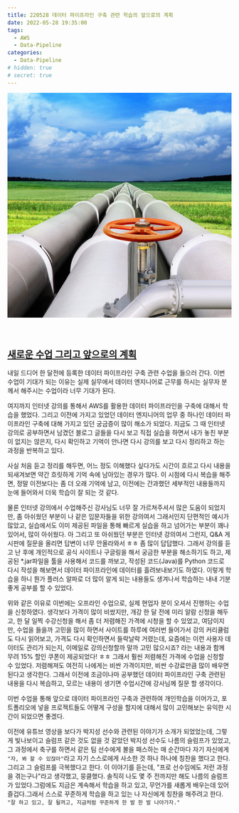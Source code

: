 ```yaml
---
title: 220528 데이터 파이프라인 구축 관련 학습의 앞으로의 계획
date: 2022-05-28 19:35:00
tags:
  - AWS
  - Data-Pipeline
categories:
  - Data-Pipeline
# hidden: true
# secret: true
---
```


<div align="center">
  <img src="/images/post_images/220528_pipeline.jpeg" alt="파이프라인 구축">
</div>

<br/>
<br/>

## <ins><b>새로운 수업 그리고 앞으로의 계획</b></ins>

내일 드디어 한 달전에 등록한 데이터 파이프라인 구축 관련 수업을 들으러 간다. 이번 수업이 기대가 되는 이유는 실제 실무에서 데이터 엔지니어로 근무를 하시는 실무자 분께서 해주시는 수업이라 너무 기대가 된다.

여지까지 인터넷 강의를 통해서 AWS를 활용한 데이터 파이프라인을 구축에 대해서 학습을 했었다. 그리고 이전에 가지고 있었던 데이터 엔지니어의 업무 중 하나인 데이터 파이프라인 구축에 대해 가지고 있던 궁금증이 많이 해소가 되었다.
지금도 그 때 인터넷 강의로 공부하면서 남겼던 블로그 글들을 다시 보고 직접 실습을 하면서 내가 놓친 부분이 없지는 않은지, 다시 확인하고 기억이 안나면 다시 강의를 보고 다시 정리하고 하는 과정을 반복하고 있다.

사실 처음 듣고 정리를 해두면, 어느 정도 이해했다 싶다가도 시간이 흐르고 다시 내용을 되새겨보면 약간 흐릿하게 기억 속에 남아있는 경우가 많다. 이 시점에 다시 복습을 해주면, 정말 이전보다는 좀 더 오래 기억에 남고, 이전에는 간과했던 세부적인 내용들까지 눈에 들어와서 더욱 학습이 잘 되는 것 같다.

<!-- more -->

물론 인터넷 강의에서 수업해주신 강사님도 너무 잘 가르쳐주셔서 많은 도움이 되었지만, 좀 아쉬웠던 부분이 나 같은 입문자들을 위한 강의여서 그래서인지 단편적인 예시가 많았고, 실습에서도 이미 제공된 파일을 통해 빠르게 실습을 하고 넘어가는 부분이 꽤나있어서, 많이 아쉬웠다.
아 그리고 또 아쉬웠던 부분은 인터넷 강의여서 그런지, Q&A 게시판에 질문을 올리면 답변이 너무 안올라와서 ㅎㅎ 좀 많이 답답했다. 그래서 강의를 듣고 난 후에 개인적으로 공식 사이트나 구글링을 해서 궁금한 부분을 해소하기도 하고, 제공된 \*.jar파일을 툴을 사용해서 코드를 까보고, 작성된 코드(Java)를 Python 코드로 다시 작성을 해보면서 데이터 파이프라인에 데이터를 흘려보내보기도 하였다.
이렇게 학습을 하니 뭔가 플러스 알파로 더 많이 알게 되는 내용들도 생겨나서 학습하는 내내 기분 좋게 공부를 할 수 있었다.

위와 같은 이유로 이번에는 오프라인 수업으로, 실제 현업자 분이 오셔서 진행하는 수업을 신청하였다. 생각보다 가격이 많이 비쌌지만, 개강 한 달 전에 미리 알람 신청을 해두고, 한 달 일찍 수강신청을 해서 좀 더 저렴해진 가격에 시청을 할 수 있었고, 여담이지만, 수업을 들을까 고민을 많이 하면서 사이트를 하루에 여러번 들어가서 강의 커리큘럼도 다시 읽어보고, 가격도 다시 확인하면서 들락날락 거렸는데, 요즘에는 이런 사용자 데이터도 관리가 되는지, 이메일로 강의신청할까 말까 고민 많으시죠? 라는 내용과 함께 무려 15% 할인 쿠폰이 제공되었다! ㅎㅎ
그래서 훨씬 저렴해진 가격에 수업을 신청할 수 있었다. 저렴해져도 여전히 나에게는 비싼 가격이지만, 비싼 수강료만큼 많이 배우면 된다고 생각한다. 그래서 이전에 조금이나마 공부했던 데이터 파이프라인 구축 관련된 내용을 다시 복습하고, 모르는 내용이 생기면 수업시간에 강사님께 질문 할 생각이다.

이번 수업을 통해 앞으로 데이터 파이프라인 구축과 관련하여 개인학습을 이어가고, 포트폴리오에 넣을 프로젝트들도 어떻게 구성을 할지에 대해서 많이 고민해보는 유익한 시간이 되었으면 좋겠다.

이전에 유튜브 영상을 보다가 박지성 선수와 관련된 이야기가 소개가 되었었는데, 그렇게 빛나보이고 슬럼프 같은 것도 없을 것 같았던 박지성 선수도 나름의 슬럼프가 있었고, 그 과정에서 축구를 하면서 같은 팀 선수에게 볼을 패스하는 매 순간마다 자기 자신에게 `"자, 봐 할 수 있잖아"`라고 자기 스스로에게 사소한 것 하나 하나에 칭찬을 했다고 한다.그리고 그 슬럼프를 극복했다고 한다. 이 이야기를 듣는데, "프로 선수임에도 저런 과정을 겪는구나"라고 생각했고, 뭉클했다.
솔직히 나도 몇 주 전까지만 해도 나름의 슬럼프가 있었다.그럼에도 지금은 계속해서 학습을 하고 있고, 무언가를 새롭게 배우는데 있어 즐겁다.그래서 스스로 꾸준하게 학습을 하고 있는 나 자신에게 칭찬을 해주려고 한다.
`"잘 하고 있고, 잘 될꺼고, 지금처럼 꾸준하게 한 발 한 발 나아가자."`
